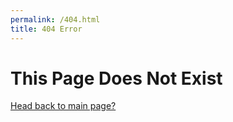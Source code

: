 ```yaml
---
permalink: /404.html
title: 404 Error
---
```


# This Page Does Not Exist
[Head back to main page?](./index.md)
